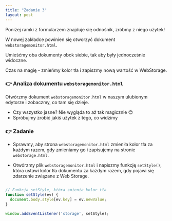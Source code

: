 ```yaml
---
title: "Zadanie 3"
layout: post
---
```


Poniżej ramki z formularzem znajduje się odnośnik, zróbmy z niego użytek!

W nowej zakładce powinien się otworzyć dokument `webstoragemonitor.html`.

Umieśćmy oba dokumenty obok siebie, tak aby były jednocześnie widoczne.

Czas na magię - zmieńmy kolor tła i zapiszmy nową wartość w WebStorage.

### 👉 Analiza dokumentu `webstoragemonitor.html`

Otwórzmy dokument `webstoragemonitor.html` w naszym ulubionym edytorze i zobaczmy, co tam się dzieje.

- Czy wszystko jasne? Nie wygląda to aż tak magicznie 😊
- Spróbujmy zrobić jakiś użytek z tego, co widzimy

### 👉 Zadanie

- Sprawmy, aby strona `webstoragemonitor.html` zmieniła kolor tła za każdym razem, gdy zmieniamy go i zapisujemy na stronie `webstorage.html`.

- Otwórzmy plik `webstoragemonitor.html` i napiszmy funkcję `setStyle()`, która ustawi kolor tła dokumentu za każdym razem, gdy pojawi się zdarzenie związane z Web Storage.

```javascript

// Funkcja setStyle, która zmienia kolor tła
function setStyle(ev) {
  document.body.style[ev.key] = ev.newValue;
}

window.addEventListener('storage', setStyle);
```

